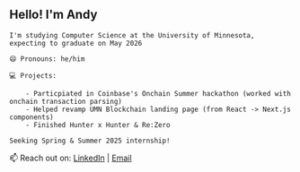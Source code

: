 ## Hello! I'm Andy

    I'm studying Computer Science at the University of Minnesota, expecting to graduate on May 2026

    😄 Pronouns: he/him
    
    💻 Projects:
    
        - Particpiated in Coinbase's Onchain Summer hackathon (worked with onchain transaction parsing)
        - Helped revamp UMN Blockchain landing page (from React -> Next.js components)
        - Finished Hunter x Hunter & Re:Zero

    Seeking Spring & Summer 2025 internship!
        
📫 Reach out on: [LinkedIn](https://www.linkedin.com/in/andyli2026/) | [Email](mailto:li002488@umn.edu) <br><br>
